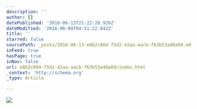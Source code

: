 ```yaml
---
description: ''
author: []
datePublished: '2016-06-13T21:22:28.926Z'
dateModified: '2016-06-09T04:51:22.842Z'
title: ''
starred: false
sourcePath: _posts/2016-06-13-e8b2c004-f5d2-42aa-aacb-f63b53a48a69.md
inFeed: true
hasPage: true
inNav: false
url: e8b2c004-f5d2-42aa-aacb-f63b53a48a69/index.html
_context: 'http://schema.org'
_type: Article

---
```

![](https://the-grid-user-content.s3-us-west-2.amazonaws.com/abea1288-ade8-426c-bf2d-8cea3929c40d.jpg)